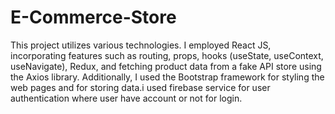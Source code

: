 # E-Commerce-Store
This project utilizes various technologies. I employed React JS, incorporating features such as routing, props, hooks (useState, useContext, useNavigate), Redux, and fetching product data from a fake API store using the Axios library. Additionally, I used the Bootstrap framework for styling the web pages and for storing data.i used firebase service for user authentication where user have account or not for login.